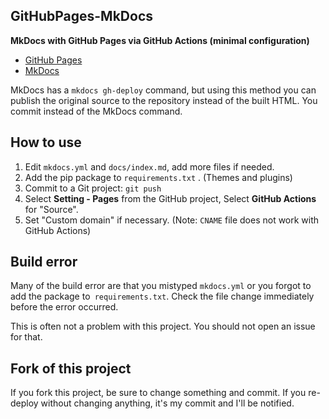 <!-- 2022/11/02 MkDocs 1.4.2 -->

## GitHubPages-MkDocs

**MkDocs with GitHub Pages via GitHub Actions (minimal configuration)**

- [GitHub Pages](https://pages.github.com/)
- [MkDocs](https://www.mkdocs.org/)

MkDocs has a `mkdocs gh-deploy` command, but using this method you can publish the original source to the repository instead of the built HTML. You commit instead of the MkDocs command.

## How to use

1. Edit `mkdocs.yml` and `docs/index.md`, add more files if needed.
2. Add the pip package to `requirements.txt` . (Themes and plugins)
3. Commit to a Git project: `git push`
4. Select **Setting - Pages** from the GitHub project, Select **GitHub Actions** for "Source".
5. Set "Custom domain" if necessary. (Note: `CNAME` file does not work with GitHub Actions)

## Build error

Many of the build error are that you mistyped `mkdocs.yml`
or you forgot to add the package to` requirements.txt`.
Check the file change immediately before the error occurred.

This is often not a problem with this project.
You should not open an issue for that.

## Fork of this project

If you fork this project, be sure to change something and commit.
If you re-deploy without changing anything, it's my commit and I'll be notified.
